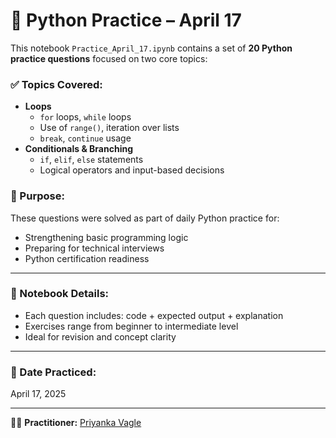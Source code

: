 # 🐍 Python Practice – April 17

This notebook `Practice_April_17.ipynb` contains a set of **20 Python 
practice questions** focused on two core topics:

### ✅ Topics Covered:
- **Loops**
  - `for` loops, `while` loops
  - Use of `range()`, iteration over lists
  - `break`, `continue` usage
- **Conditionals & Branching**
  - `if`, `elif`, `else` statements
  - Logical operators and input-based decisions

### 🎯 Purpose:
These questions were solved as part of daily Python practice for:
- Strengthening basic programming logic
- Preparing for technical interviews
- Python certification readiness

---

### 📘 Notebook Details:
- Each question includes: code + expected output + explanation
- Exercises range from beginner to intermediate level
- Ideal for revision and concept clarity

---

### 📅 Date Practiced:
April 17, 2025

---

👩‍💻 **Practitioner:** [Priyanka Vagle](https://github.com/priyanka-vagle)

